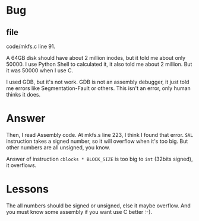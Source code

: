 # Bug
## file
code/mkfs.c line 91. 

A 64GB disk should have about 2 million inodes, but it told me about only 50000. 
I use Python Shell to calculated it, it also told me about 2 million. But it was
50000 when I use C. 

I used GDB, but it's not work. GDB is not an assembly debugger, it just told me 
errors like Segmentation-Fault or others. This isn't an error, only human thinks 
it does. 


# Answer

Then, I read Assembly code. At mkfs.s line 223, I think I found that error. `SAL` 
instruction takes a signed number, so it will overflow when it's too big. But other
numbers are all unsigned, you know. 

Answer of instruction `cblocks * BLOCK_SIZE` is too big to `int` (32bits signed), 
it overflows. 

# Lessons

The all numbers should be signed or unsigned, else it maybe overflow. And you must 
know some assembly if you want use C better :-). 

